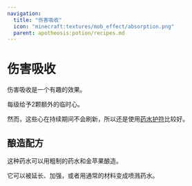 ```yaml
---
navigation:
  title: "伤害吸收"
  icon: "minecraft:textures/mob_effect/absorption.png"
  parent: apotheosis:potion/recipes.md
---
```


# 伤害吸收

<Color id="blue">伤害吸收</Color>是一个有趣的效果。

每级给予2颗额外的临时心。

然而，这些心在持续期间不会刷新，所以还是使用[药水护符](../charm.md)比较好。

## 酿造配方

<ItemImage id="minecraft:golden_apple" />

这种药水可以用粗制的药水和金苹果酿造。

它可以被延长、加强，或者用通常的材料变成喷溅药水。

